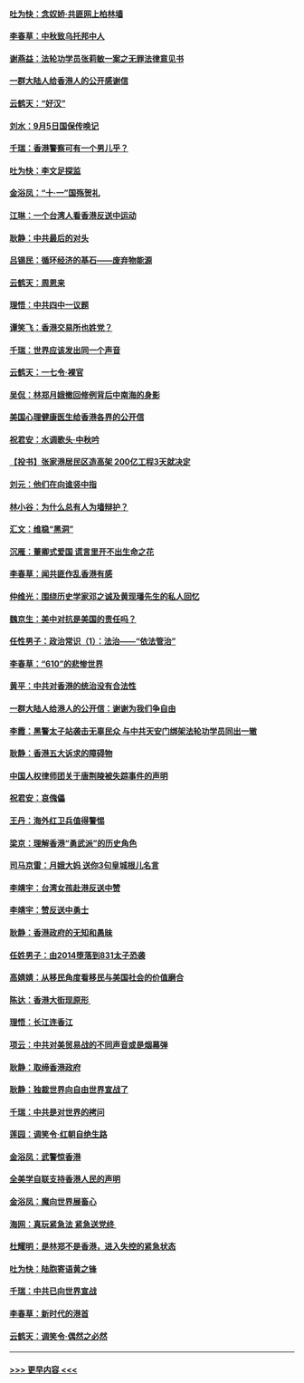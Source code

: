#### [吐为快：念奴娇‧共匪网上柏林墙](../pages/nsc993/n11519122.md?t=09140122) 
#### [李春草：中秋致乌托邦中人](../pages/nsc993/n11518776.md?t=09140122) 
#### [谢燕益：法轮功学员张莉敏一案之无罪法律意见书](../pages/nsc993/n11517600.md?t=09140122) 
#### [一群大陆人给香港人的公开感谢信](../pages/nsc993/n11514797.md?t=09140122) 
#### [云鹤天：“好汉”](../pages/nsc993/n11513536.md?t=09140122) 
#### [刘水：9月5日国保传唤记](../pages/nsc993/n11513460.md?t=09140122) 
#### [千瑞：香港警察可有一个男儿乎？](../pages/nsc993/n11513109.md?t=09140122) 
#### [吐为快：李文足探监](../pages/nsc993/n11509622.md?t=09140122) 
#### [金浴凤：“十‧一”国殇贺礼](../pages/nsc993/n11509593.md?t=09140122) 
#### [江琳：一个台湾人看香港反送中运动](../pages/nsc993/n11509211.md?t=09140122) 
#### [耿静：中共最后的对头](../pages/nsc993/n11508308.md?t=09140122) 
#### [吕锡民：循环经济的基石——废弃物能源](../pages/nsc993/n11508212.md?t=09140122) 
#### [云鹤天：周恩来](../pages/nsc993/n11508055.md?t=09140122) 
#### [理悟：中共四中一议题](../pages/nsc993/n11507782.md?t=09140122) 
#### [谭笑飞：香港交易所也姓党？](../pages/nsc993/n11507753.md?t=09140122) 
#### [千瑞：世界应该发出同一个声音](../pages/nsc993/n11507290.md?t=09140122) 
#### [云鹤天：一七令‧裸官](../pages/nsc993/n11507177.md?t=09140122) 
#### [吴侃：林郑月娥撤回修例背后中南海的身影](../pages/nsc993/n11506876.md?t=09140122) 
#### [美国心理健康医生给香港各界的公开信](../pages/nsc993/n11506809.md?t=09140122) 
#### [祝君安：水调歌头‧中秋吟](../pages/nsc993/n11506758.md?t=09140122) 
#### [【投书】张家港居民区造高架 200亿工程3天就决定](../pages/nsc993/n11506682.md?t=09140122) 
#### [刘元：他们在向谁竖中指](../pages/nsc993/n11505384.md?t=09140122) 
#### [林小谷：为什么总有人为墙辩护？](../pages/nsc993/n11505226.md?t=09140122) 
#### [汇文：维稳“黑洞”](../pages/nsc993/n11504347.md?t=09140122) 
#### [沉雁：董卿式爱国 谎言里开不出生命之花](../pages/nsc993/n11503215.md?t=09140122) 
#### [李春草：闻共匪作乱香港有感](../pages/nsc993/n11503072.md?t=09140122) 
#### [仲维光：围绕历史学家邓之诚及黄现璠先生的私人回忆](../pages/nsc993/n11501330.md?t=09140122) 
#### [魏京生：美中对抗是美国的责任吗？](../pages/nsc993/n11500723.md?t=09140122) 
#### [任性男子：政治常识（1）：法治——“依法管治”](../pages/nsc993/n11500791.md?t=09140122) 
#### [李春草：“610”的悲惨世界](../pages/nsc993/n11501141.md?t=09140122) 
#### [黄平：中共对香港的统治没有合法性](../pages/nsc993/n11499473.md?t=09140122) 
#### [一群大陆人给港人的公开信：谢谢为我们争自由](../pages/nsc993/n11500402.md?t=09140122) 
#### [李霞：黑警太子站袭击无辜民众 与中共天安门绑架法轮功学员同出一辙](../pages/nsc993/n11499805.md?t=09140122) 
#### [耿静：香港五大诉求的障碍物](../pages/nsc993/n11497578.md?t=09140122) 
#### [中国人权律师团关于唐荆陵被失踪事件的声明](../pages/nsc993/n11500014.md?t=09140122) 
#### [祝君安：哀傀儡](../pages/nsc993/n11499776.md?t=09140122) 
#### [王丹：海外红卫兵值得警惕](../pages/nsc993/n11498138.md?t=09140122) 
#### [梁京：理解香港“勇武派”的历史角色](../pages/nsc993/n11498006.md?t=09140122) 
#### [司马京雷：月娥大妈  送你3句皇城根儿名言](../pages/nsc993/n11497885.md?t=09140122) 
#### [李靖宇：台湾女孩赴港反送中赞](../pages/nsc993/n11497721.md?t=09140122) 
#### [李靖宇：赞反送中勇士](../pages/nsc993/n11497452.md?t=09140122) 
#### [耿静：香港政府的无知和愚昧](../pages/nsc993/n11494238.md?t=09140122) 
#### [任姓男子：由2014堕落到831太子恐袭](../pages/nsc993/n11496683.md?t=09140122) 
#### [高婧婧：从移民角度看移民与美国社会的价值磨合](../pages/nsc993/n11495757.md?t=09140122) 
#### [陈达：香港大街现原形 ](../pages/nsc993/n11495441.md?t=09140122) 
#### [理悟：长江连香江](../pages/nsc993/n11495377.md?t=09140122) 
#### [项云：中共对美贸易战的不同声音或是烟幕弹](../pages/nsc993/n11494929.md?t=09140122) 
#### [耿静：取缔香港政府](../pages/nsc993/n11494218.md?t=09140122) 
#### [耿静：独裁世界向自由世界宣战了](../pages/nsc993/n11494190.md?t=09140122) 
#### [千瑞：中共是对世界的拷问](../pages/nsc993/n11493021.md?t=09140122) 
#### [莲园：调笑令‧红朝自绝生路](../pages/nsc993/n11493011.md?t=09140122) 
#### [金浴凤：武警惊香港](../pages/nsc993/n11492994.md?t=09140122) 
#### [全美学自联支持香港人民的声明](../pages/nsc993/n11492630.md?t=09140122) 
#### [金浴凤：魔向世界展畜心](../pages/nsc993/n11492599.md?t=09140122) 
#### [海网：真玩紧急法 紧急送党终 ](../pages/nsc993/n11492535.md?t=09140122) 
#### [杜耀明：是林郑不是香港，进入失控的紧急状态](../pages/nsc993/n11491420.md?t=09140122) 
#### [吐为快：陆胞寄语黄之锋](../pages/nsc993/n11491117.md?t=09140122) 
#### [千瑞：中共已向世界宣战](../pages/nsc993/n11490123.md?t=09140122) 
#### [李春草：新时代的港首](../pages/nsc993/n11489864.md?t=09140122) 
#### [云鹤天：调笑令·偶然之必然](../pages/nsc993/n11489701.md?t=09140122) 

----
#### [ >>> 更早内容 <<< ](../indexes/nsc993-earlier.md)

